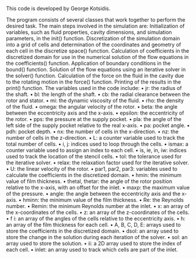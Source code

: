 This code is developed by George Kotsidis.

The program consists of several classes that work together
to perform the desired task. The main steps involved in the
simulation are:
Initialization of variables, such as fluid properties, cavity dimensions, and simulation parameters, in the init() function.
Discretization of the simulation domain into a grid of cells
and determination of the coordinates and geometry of each cell
in the discretize space() function.
Calculation of coefficients in the discretized domain for
use in the numerical solution of the flow equations in the
coefficients() function.
Application of boundary conditions in the bound() function.
Solution of the flow equations using an iterative solver in
the solver() function.
Calculation of the force on the fluid in the cavity due to the
rotating motion in the force() function.
Printing of the results in the print() function.
The variables used in the code include:
• jr: the radius of the shaft.
• bl: the length of the shaft.
• cb: the radial clearance between the rotor and stator.
• mi: the dynamic viscosity of the fluid.
• rho: the density of the fluid.
• omega: the angular velocity of the rotor.
• beta: the angle between the eccentricity axis and the
x-axis.
• epsilon: the eccentricity of the rotor.
• pps: the pressure at the supply pocket.
• pla: the angle of the left side of the supply pocket
relative to the real x-axis.
• pa: pocket angle.
• pdh: pocket depth.
• nx: the number of cells in the x-direction.
• nz: the number of cells in the z-direction.
• L: a counter variable used to track the total number of
cells.
• i, j: indices used to loop through the cells.
• ismax: a counter variable used to assign an index to each
cell.
• is, ie, in, iw: indices used to track the location of the
stencil cells.
• tol: the tolerance used for the iterative solver.
• relax: the relaxation factor used for the iterative solver.
• U: the linear velocity of the rotor.
• par1, par2, par3: variables used to calculate the
coefficients in the discretized domain.
• hmin: the minimum value of film thickness.
• thetal, thetar: the angle of the rotor position relative
to the x-axis, with an offset for the inlet.
• maxp: the maximum value of the pressure.
• angle: the angle between the eccentricity axis and the
x-axis.
• hminn: the minimum value of the film thickness.
• Re: the Reynolds number.
• Remin: the minimum Reynolds number at the inlet.
• x: an array of the x-coordinates of the cells.
• z: an array of the z-coordinates of the cells.
• f i: an array of the angles of the cells relative to the
eccentricity axis.
• h: an array of the film thickness for each cell.
• A, B, C, D, E: arrays used to store the coefficients in
the discretized domain.
• dsol: an array used to store the change in the solution
during each iteration of the solver.
• sol: an array used to store the solution.
• ii: a 2D array used to store the index of each cell.
• inlet: an array used to track which cells are part of the
inlet.

